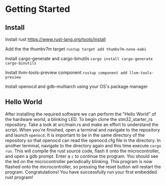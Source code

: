 # Getting Started

## Install 

Install rust https://www.rust-lang.org/tools/install

Add the the thumbv7m target `rustup target add thumbv7m-none-eabi`

Install cargo-generate and cargo-binutils `cargo install cargo-generate cargo-binutils`

Install llvm-tools-preview component `rustup component add llvm-tools-preview`

Install openocd and gdb-multiarch using your OS's package manager

## Hello World

After installing the required software we can perform the "Hello World" of the hardware world, a blinking LED.
To begin clone the stm32_starter_rs repository. Take a look at src/main.rs and make an effort to understand the script.
When you're finished, open a terminal and navigate to the repository and launch `openocd`. It is important to be in the
same directory of the repository so that openocd can read the openocd.cfg file in the directory. In another terminal,
navigate to the directory again and this time execute `cargo run`. This will compile the rust source code, flash it
onto the microcontroller, and open a gdb prompt. Enter a `c` to continue the program. You should see the led on the
microcontroller periodically blinking. This program is now flashed onto the microcontroller, so pressing the reset
button will restart the program. Congratulations! You have successfully run your first embedded rust program!

